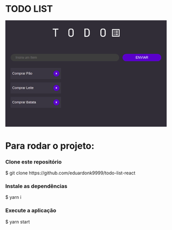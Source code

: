 # TODO LIST
![](https://github.com/eduardonk9999/todo-list-react/blob/master/todoimg.png "Logo") 


# Para rodar o projeto:

<h3>Clone este repositório</h3>
$ git clone https://github.com/eduardonk9999/todo-list-react

<h3>Instale as dependências</h3>
$ yarn i

<h3>Execute a aplicação</h3>
$ yarn start


